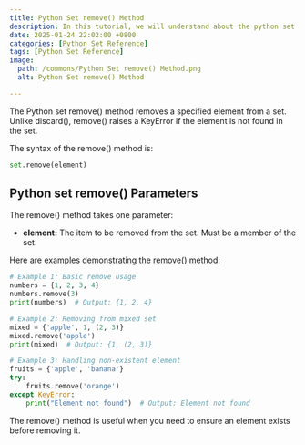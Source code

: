 ```yaml
---
title: Python Set remove() Method 
description: In this tutorial, we will understand about the python set remove() method and its uses.
date: 2025-01-24 22:02:00 +0800
categories: [Python Set Reference]
tags: [Python Set Reference]
image:
  path: /commons/Python Set remove() Method.png
  alt: Python Set remove() Method 

---
```


The Python set remove() method removes a specified element from a set. Unlike discard(), remove() raises a KeyError if the element is not found in the set.

The syntax of the remove() method is:

```python
set.remove(element)
```

## Python set remove() Parameters

The remove() method takes one parameter:

* **element:** The item to be removed from the set. Must be a member of the set.

Here are examples demonstrating the remove() method:

```python
# Example 1: Basic remove usage
numbers = {1, 2, 3, 4}
numbers.remove(3)
print(numbers)  # Output: {1, 2, 4}

# Example 2: Removing from mixed set
mixed = {'apple', 1, (2, 3)}
mixed.remove('apple')
print(mixed)  # Output: {1, (2, 3)}

# Example 3: Handling non-existent element
fruits = {'apple', 'banana'}
try:
    fruits.remove('orange')
except KeyError:
    print("Element not found")  # Output: Element not found
```

The remove() method is useful when you need to ensure an element exists before removing it.